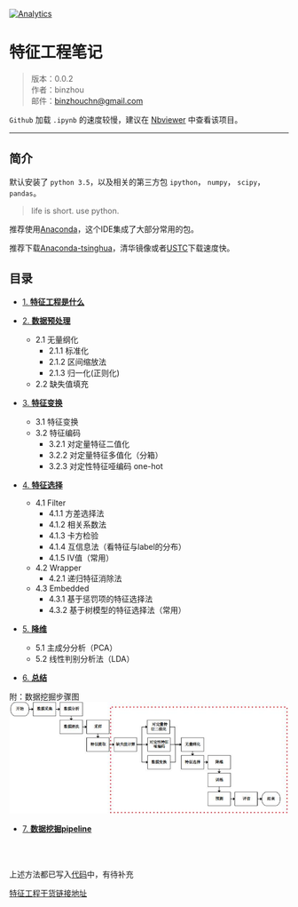 
[![Analytics](https://ga-beacon.appspot.com/GA-80121379-2/notes-python)](https://github.com/binzhouchn/feature_engineering)

# 特征工程笔记

> 版本：0.0.2<br>
> 作者：binzhou<br>
> 邮件：binzhouchn@gmail.com<br>

`Github` 加载 `.ipynb` 的速度较慢，建议在 [Nbviewer](http://nbviewer.ipython.org) 中查看该项目。

---

## 简介



默认安装了 `python 3.5`，以及相关的第三方包 `ipython`， `numpy`， `scipy`，`pandas`。

> life is short. use python.

推荐使用[Anaconda](http://www.continuum.io/downloads)，这个IDE集成了大部分常用的包。

推荐下载[Anaconda-tsinghua](https://mirrors.tuna.tsinghua.edu.cn/)，清华镜像或者[USTC](http://mirrors.ustc.edu.cn/anaconda/archive/)下载速度快。

## 目录

- [1. **特征工程是什么**](01)

- [2. **数据预处理**](02)
	 - 2.1 无量纲化
	 	- 2.1.1 标准化
	 	- 2.1.2 区间缩放法
	 	- 2.1.3 归一化(正则化)
	 - 2.2 缺失值填充

- [3. **特征变换**](03)
	 - 3.1 特征变换
	 - 3.2 特征编码
	 	- 3.2.1 对定量特征二值化
	 	- 3.2.2 对定量特征多值化（分箱）
	 	- 3.2.3 对定性特征哑编码 one-hot

- [4. **特征选择**](04)
	 - 4.1 Filter
	 	- 4.1.1 方差选择法
	 	- 4.1.2 相关系数法
	 	- 4.1.3 卡方检验
	 	- 4.1.4 互信息法（看特征与label的分布）
		- 4.1.5 IV值（常用）
	 - 4.2 Wrapper
	 	- 4.2.1 递归特征消除法
	 - 4.3 Embedded
	 	- 4.3.1 基于惩罚项的特征选择法
	 	- 4.3.2 基于树模型的特征选择法（常用）

- [5. **降维**](05)
	 - 5.1 主成分分析（PCA）
	 - 5.2 线性判别分析法（LDA）

- [6. **总结**](06)


附：数据挖掘步骤图
![pic2](pic2.jpg)

- [7. **数据挖掘pipeline**](07)

<br>
<br>

上述方法都已写入[代码](binzhou_pac.py)中，有待补充

[特征工程干货链接地址](https://www.cnblogs.com/5poi/p/7240601.html)